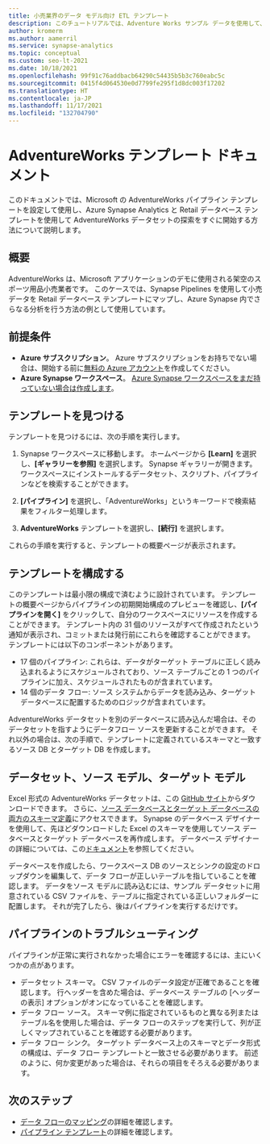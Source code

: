 ```yaml
---
title: 小売業界のデータ モデル向け ETL テンプレート
description: このチュートリアルでは、Adventure Works サンプル データを使用して、小売業向けの業界データ モデル テンプレートを使用するための手順について説明します。
author: kromerm
ms.author: aamerril
ms.service: synapse-analytics
ms.topic: conceptual
ms.custom: seo-lt-2021
ms.date: 10/18/2021
ms.openlocfilehash: 99f91c76addbacb64290c54435b5b3c760eabc5c
ms.sourcegitcommit: 0415f4d064530e0d7799fe295f1d8dc003f17202
ms.translationtype: HT
ms.contentlocale: ja-JP
ms.lasthandoff: 11/17/2021
ms.locfileid: "132704790"
---
```

# <a name="adventureworks-template-documentation"></a>AdventureWorks テンプレート ドキュメント

このドキュメントでは、Microsoft の AdventureWorks パイプライン テンプレートを設定して使用し、Azure Synapse Analytics と Retail データベース テンプレートを使用して AdventureWorks データセットの探索をすぐに開始する方法について説明します。

## <a name="overview"></a>概要
AdventureWorks は、Microsoft アプリケーションのデモに使用される架空のスポーツ用品小売業者です。 このケースでは、Synapse Pipelines を使用して小売データを Retail データベース テンプレートにマップし、Azure Synapse 内でさらなる分析を行う方法の例として使用しています。

## <a name="prerequisites"></a>前提条件

* **Azure サブスクリプション**。 Azure サブスクリプションをお持ちでない場合は、開始する前に[無料の Azure アカウント](https://azure.microsoft.com/free/)を作成してください。
* **Azure Synapse ワークスペース**。 [Azure Synapse ワークスペースをまだ持っていない場合は作成します](../storage/common/storage-account-create.md)。

## <a name="find-the-template"></a>テンプレートを見つける

テンプレートを見つけるには、次の手順を実行します。

1. Synapse ワークスペースに移動します。 ホームページから **[Learn]** を選択し、**[ギャラリーを参照]** を選択します。 Synapse ギャラリーが開きます。 ワークスペースにインストールするデータセット、スクリプト、パイプラインなどを検索することができます。 

1. **[パイプライン]** を選択し、「AdventureWorks」というキーワードで検索結果をフィルター処理します。

1. **AdventureWorks** テンプレートを選択し、**[続行]** を選択します。

これらの手順を実行すると、テンプレートの概要ページが表示されます。

## <a name="configure-the-template"></a>テンプレートを構成する
このテンプレートは最小限の構成で済むように設計されています。 テンプレートの概要ページからパイプラインの初期開始構成のプレビューを確認し、**[パイプラインを開く]** をクリックして、自分のワークスペースにリソースを作成することができます。 テンプレート内の 31 個のリソースがすべて作成されたという通知が表示され、コミットまたは発行前にこれらを確認することができます。 テンプレートには以下のコンポーネントがあります。

* 17 個のパイプライン: これらは、データがターゲット テーブルに正しく読み込まれるようにスケジュールされており、ソース テーブルごとの 1 つのパイプラインに加え、スケジュールされたものが含まれています。
* 14 個のデータ フロー: ソース システムからデータを読み込み、ターゲット データベースに配置するためのロジックが含まれています。

AdventureWorks データセットを別のデータベースに読み込んだ場合は、そのデータセットを指すようにデータフロー ソースを更新することができます。 それ以外の場合は、次の手順で、テンプレートに定義されているスキーマと一致するソース DB とターゲット DB を作成します。


## <a name="dataset-and-sourcetarget-models"></a>データセット、ソース モデル、ターゲット モデル
Excel 形式の AdventureWorks データセットは、この [GitHub サイト](https://github.com/kromerm/adfdataflowdocs/blob/master/sampledata/AdventureWorks%20Data.zip)からダウンロードできます。 さらに、[ソース データベースとターゲット データベースの両方のスキーマ定義](https://github.com/kromerm/adfdataflowdocs/blob/master/sampledata/AdventureWorksSchemas.xlsx)にアクセスできます。 Synapse のデータベース デザイナーを使用して、先ほどダウンロードした Excel のスキーマを使用してソース データベースとターゲット データベースを再作成します。 データベース デザイナーの詳細については、この[ドキュメント](../synapse-analytics/database-designer/concepts-database-templates.md)を参照してください。

データベースを作成したら、ワークスペース DB のソースとシンクの設定のドロップダウンを編集して、データ フローが正しいテーブルを指していることを確認します。 データをソース モデルに読み込むには、サンプル データセットに用意されている CSV ファイルを、テーブルに指定されている正しいフォルダーに配置します。 それが完了したら、後はパイプラインを実行するだけです。

## <a name="troubleshoot-the-pipelines"></a>パイプラインのトラブルシューティング
パイプラインが正常に実行されなかった場合にエラーを確認するには、主にいくつかの点があります。

* データセット スキーマ。 CSV ファイルのデータ設定が正確であることを確認します。 行ヘッダーを含めた場合は、データベース テーブルの [ヘッダーの表示] オプションがオンになっていることを確認します。
* データ フロー ソース。 スキーマ例に指定されているものと異なる列またはテーブル名を使用した場合は、データ フローのステップを実行して、列が正しくマップされていることを確認する必要があります。
* データ フロー シンク。 ターゲット データベース上のスキーマとデータ形式の構成は、データ フロー テンプレートと一致させる必要があります。 前述のように、何か変更があった場合は、それらの項目をそろえる必要があります。

## <a name="next-steps"></a>次のステップ

* [データ フローのマッピング](concepts-data-flow-overview.md)の詳細を確認します。
* [パイプライン テンプレート](solution-templates-introduction.md)の詳細を確認します。